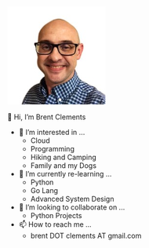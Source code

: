 ![Me](https://github.com/bclements/bclements/raw/main/brent.jpg)

👋 Hi, I’m Brent Clements 
- 👀 I’m interested in ...
  - Cloud
  - Programming
  - Hiking and Camping
  - Family and my Dogs 
- 🌱 I’m currently re-learning ...
  - Python
  - Go Lang
  - Advanced System Design
- 💞️ I’m looking to collaborate on ...
  - Python Projects
- 📫 How to reach me ...
  - brent DOT clements AT gmail.com

<!---
bclements/bclements is a ✨ special ✨ repository because its `README.md` (this file) appears on your GitHub profile.
You can click the Preview link to take a look at your changes.
--->
